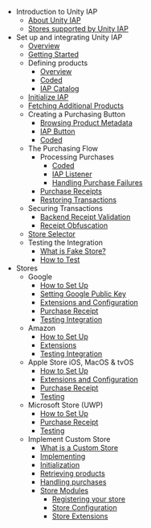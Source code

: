 * Introduction to Unity IAP
    * [About Unity IAP](index.md)
    * [Stores supported by Unity IAP](StoresSupported.md)
* Set up and integrating Unity IAP
    * [Overview](SetupIAP/Overview.md)
    * [Getting Started](SetupIAP/GettingStarted.md)
    * Defining products
        * [Overview](SetupIAP/DefiningProduct/DefiningProductsOverview.md)
        * [Coded](SetupIAP/DefiningProduct/DefiningProductsCoded.md)
        * [IAP Catalog](SetupIAP/DefiningProduct/UnityIAPDefiningProducts.md)
    * [Initialize IAP](SetupIAP/UnityIAPInitialization.md)
    * [Fetching Additional Products](SetupIAP/UnityIAPFetchingProductsIncrementally.md)
    * Creating a Purchasing Button
        * [Browsing Product Metadata](SetupIAP/PurchasingButton/UnityIAPBrowsingMetadata.md)
        * [IAP Button](SetupIAP/PurchasingButton/IAPButton.md)
        * [Coded](SetupIAP/PurchasingButton/UnityIAPInitiatingPurchases.md)
    * The Purchasing Flow
        * Processing Purchases
            * [Coded](SetupIAP/PurchasingFlow/ProcessingPurchase/UnityIAPProcessingPurchases.md)
            * [IAP Listener](SetupIAP/PurchasingFlow/ProcessingPurchase/IAPListener.md)
            * [Handling Purchase Failures](SetupIAP/PurchasingFlow/ProcessingPurchase/UnityIAPHandlingPurchaseFailures.md)
        * [Purchase Receipts](SetupIAP/PurchasingFlow/UnityIAPPurchaseReceipts.md)
        * [Restoring Transactions](SetupIAP/PurchasingFlow/UnityIAPRestoringTransactions.md)
    * Securing Transactions
        * [Backend Receipt Validation](SetupIAP/SecuringTransactions/BackendReceiptValidation.md)
        * [Receipt Obfuscation](SetupIAP/SecuringTransactions/UnityIAPValidatingReceipts.md)
    * [Store Selector](SetupIAP/StoreSelector.md)
    * Testing the Integration
        * [What is Fake Store?](SetupIAP/TestingIntegration/WhatIsFakeStore.md)
        * [How to Test](SetupIAP/TestingIntegration/HowToTest.md)
* Stores
    * Google
        * [How to Set Up](Stores/Google/UnityIAPGoogleConfiguration.md)
        * [Setting Google Public Key](Stores/Google/GooglePublicKey.md)
        * [Extensions and Configuration](Stores/Google/UnityIAPGooglePlay.md)
        * [Purchase Receipt](Stores/Google/GoogleReceipt.md)
        * [Testing Integration](Stores/Google/Testing.md)
    * Amazon
        * [How to Set Up](Stores/Amazon/UnityIAPAmazonConfiguration.md)
        * [Extensions](Stores/Amazon/UnityIAPAmazonExtendedFunctionality.md)
        * [Testing Integration](Stores/Amazon/AmazonTesting.md)
    * Apple Store iOS, MacOS & tvOS
        * [How to Set Up](Stores/Apple/UnityIAPAppleConfiguration.md)
        * [Extensions and Configuration](Stores/Apple/UnityIAPiOSMAS.md)
        * [Purchase Receipt](Stores/Apple/AppleReceipt.md)
        * [Testing](Stores/Apple/AppleTesting.md)
    * Microsoft Store (UWP)
        * [How to Set Up](Stores/Microsoft/UnityIAPWindowsConfiguration.md)
        * [Purchase Receipt](Stores/Microsoft/MicrosoftReceipt.md)
        * [Testing](Stores/Microsoft/UnityIAPUniversalWindows.md)
    * Implement Custom Store
        * [What is a Custom Store](Stores/CustomStore/WhatCustomStore.md)
        * [Implementing](Stores/CustomStore/UnityIAPImplementingAStore.md)
        * [Initialization](Stores/CustomStore/UnityIAPIStoreInitialization.md)
        * [Retrieving products](Stores/CustomStore/UnityIAPIStoreRetrievingProducts.md)
        * [Handling purchases](Stores/CustomStore/UnityIAPIStoreHandlingPurchases.md)
        * [Store Modules](Stores/CustomStore/UnityIAPModules.md)
            * [Registering your store](Stores/CustomStore/UnityIAPModuleRegistration.md)
            * [Store Configuration](Stores/CustomStore/UnityIAPModuleConfiguration.md)
            * [Store Extensions](Stores/CustomStore/UnityIAPModuleExtension.md)
